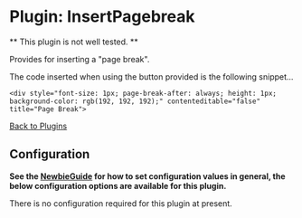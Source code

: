 # Plugin: InsertPagebreak

** This plugin is not well tested. **

Provides for inserting a "page break".

The code inserted when using the button provided is the following snippet...

```
<div style="font-size: 1px; page-break-after: always; height: 1px; background-color: rgb(192, 192, 192);" contenteditable="false" title="Page Break">
```


[Back to Plugins](Plugins.html)

## Configuration

**See the [NewbieGuide](NewbieGuide#ProvideSomeConfiguration.html) for how to set configuration values in general, the below configuration options are available for this plugin.**

There is no configuration required for this plugin at present.
